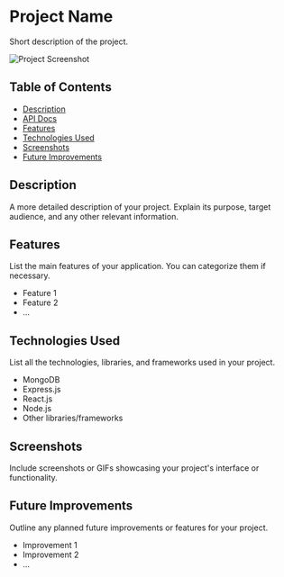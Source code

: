 # Project Name

Short description of the project.

![Project Screenshot](link-to-screenshot)

## Table of Contents

- [Description](#description)
- [API Docs](https://blog-mern-app-c78l.onrender.com/api-docs/)
- [Features](#features)
- [Technologies Used](#technologies-used)
- [Screenshots](#screenshots)
- [Future Improvements](#future-improvements)

## Description

A more detailed description of your project. Explain its purpose, target audience, and any other relevant information.

## Features

List the main features of your application. You can categorize them if necessary.

- Feature 1
- Feature 2
- ...


## Technologies Used

List all the technologies, libraries, and frameworks used in your project.

- MongoDB
- Express.js
- React.js
- Node.js
- Other libraries/frameworks


## Screenshots

Include screenshots or GIFs showcasing your project's interface or functionality.


## Future Improvements

Outline any planned future improvements or features for your project.

- Improvement 1
- Improvement 2
- ...
